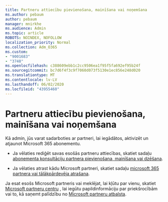 ```yaml
---
title: Partneru attiecību pievienošana, mainīšana vai noņemšana
ms.author: pebaum
author: pebaum
manager: mnirkhe
ms.audience: Admin
ms.topic: article
ROBOTS: NOINDEX, NOFOLLOW
localization_priority: Normal
ms.collection: Adm_O365
ms.custom:
- "9001683"
- "3748"
ms.openlocfilehash: c388609ebb1c2cc9506ea1f95f5fa692ef95b24f
ms.sourcegitcommit: bc7d6f4f3c9f7060d073f5130e1ec856e248d020
ms.translationtype: MT
ms.contentlocale: lv-LV
ms.lasthandoff: 06/02/2020
ms.locfileid: "43955460"
---
```

# <a name="add-change-or-remove-a-partner-relationship"></a>Partneru attiecību pievienošana, mainīšana vai noņemšana

Kā admin, jūs varat sadarboties ar partneri, lai iegādātos, aktivizēt un atjaunot Microsoft 365 abonementu. 

- Ja vēlaties rediģēt savas esošās partneru attiecības, skatiet sadaļu [abonementa konsultāciju partnera pievienošana, mainīšana vai dzēšana](https://docs.microsoft.com/microsoft-365/admin/misc/add-partner?view=o365-worldwide).

- Ja vēlaties atrast kādu Microsoft partneri, skatiet sadaļu [microsoft 365 partnera vai tālākpārdevēja atrašana](https://docs.microsoft.com/microsoft-365/admin/manage/find-your-partner-or-reseller?view=o365-worldwide).

Ja esat esošs Microsoft partneris vai meklējat, lai kļūtu par vienu, skatiet [Microsoft partneru centru](https://support.microsoft.com/help/4499930/partner-center-overview) , lai iegūtu papildinformāciju par priekšrocībām vai to, kā saņemt palīdzību no [Microsoft partneru atbalsta](https://aka.ms/partnersupport).
